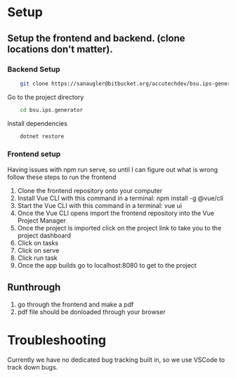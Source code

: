 # Setup

## Setup the frontend and backend. (clone locations don't matter).

### Backend Setup 
```bash
    git clone https://sanaugler@bitbucket.org/accutechdev/bsu.ips-generator.backend.git
```

Go to the project directory

```bash
    cd bsu.ips.generator
```

Install dependencies

```bash
    dotnet restore
```

### Frontend setup
Having issues with npm run serve, so until I can figure out what is wrong follow these steps to run the frontend

1. Clone the frontend repository onto your computer
1. Install Vue CLI with this command in a terminal: npm install -g @vue/cli
1. Start the Vue CLI with this command in a terminal: vue ui
1. Once the Vue CLI opens import the frontend repository into the Vue Project Manager
1. Once the project is imported click on the project link to take you to the project dashboard
1. Click on tasks
1. Click on serve
1. Click run task
1. Once the app builds go to localhost:8080 to get to the project

## Runthrough 
1. go through the frontend and make a pdf
1. pdf file should be donloaded through your browser

# Troubleshooting

Currently we have no dedicated bug tracking built in, so we use VSCode to track down bugs.

